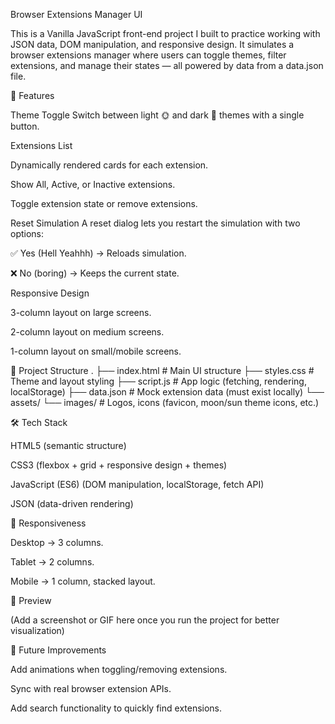 Browser Extensions Manager UI

This is a Vanilla JavaScript front-end project I built to practice working with JSON data, DOM manipulation, and responsive design.
It simulates a browser extensions manager where users can toggle themes, filter extensions, and manage their states — all powered by data from a data.json file.

🚀 Features

Theme Toggle
Switch between light 🌞 and dark 🌙 themes with a single button.

Extensions List

Dynamically rendered cards for each extension.

Show All, Active, or Inactive extensions.

Toggle extension state or remove extensions.

Reset Simulation
A reset dialog lets you restart the simulation with two options:

✅ Yes (Hell Yeahhh) → Reloads simulation.

❌ No (boring) → Keeps the current state.

Responsive Design

3-column layout on large screens.

2-column layout on medium screens.

1-column layout on small/mobile screens.

📂 Project Structure
.
├── index.html # Main UI structure
├── styles.css # Theme and layout styling
├── script.js # App logic (fetching, rendering, localStorage)
├── data.json # Mock extension data (must exist locally)
└── assets/
└── images/ # Logos, icons (favicon, moon/sun theme icons, etc.)

🛠️ Tech Stack

HTML5 (semantic structure)

CSS3 (flexbox + grid + responsive design + themes)

JavaScript (ES6) (DOM manipulation, localStorage, fetch API)

JSON (data-driven rendering)

📱 Responsiveness

Desktop → 3 columns.

Tablet → 2 columns.

Mobile → 1 column, stacked layout.

🎨 Preview

(Add a screenshot or GIF here once you run the project for better visualization)

🧩 Future Improvements

Add animations when toggling/removing extensions.

Sync with real browser extension APIs.

Add search functionality to quickly find extensions.

